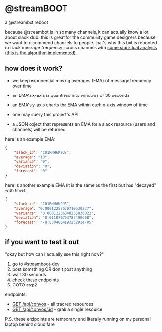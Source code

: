 # @streamBOOT

a @streambot reboot

because @streambot is in so many channels, it can actually know a lot about
slack club.  this is great for the community game designers because we want to
recommend channels to people. that's why this bot is rebooted to track message
frequency across channels with [some statistical analysis (this is the algorithm implemented)](https://en.wikipedia.org/wiki/Moving_average#Exponential_moving_average).


## how does it work?

* we keep exponential moving averages (EMA) of message frequency over time
* an EMA's x-axis is quantized into windows of 30 seconds
* an EMA's y-axis charts the EMA within each x-axis window of time

* one may query this project's API
* a JSON object that represents an EMA for a slack resource (users and channels) will be returned

here is an example EMA:

```json
{
    "slack_id": "C01RNH6K9JS",
    "average": "10",
    "variance": "0",
    "deviation": "0",
    "forecast": "0"
}
```

here is another example EMA (it is the same as the first but has "decayed" with time):

```json
{
    "slack_id": "C01RNH6K9JS",
    "average": "0.00012257550710530237",
    "variance": "0.00012256048235036022",
    "deviation": "0.011070703787490668",
    "forecast": "-8.830486419323291e-05"
}
```


## if you want to test it out


"okay but how can i actually use this right now?"

1. go to [#streamboot-dev](https://hackclub.slack.com/archives/C01RNH6K9JS)
2. post something OR don't post anything
3. wait 30 seconds
4. check these endpoints
5. GOTO step2


endpoints:

* [GET /api/convos](https://streamboot-bot.herokuapp.com/api/convos) - all tracked resources
* [GET /api/convos/:id](https://streamboot-bot.herokuapp.com/api/convo/C01RNH6K9JS) - grab a single resource

P.S. these endpoints are temporary and literally running on my personal laptop behind cloudlfare
